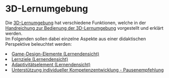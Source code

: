 # 3D-Lernumgebung

<show-structure/>
<chapter title="Die 3D-Lernumgebung für Studierende">
<p>
    Die <a href="ManualEngine-Leistungsbeschreibung.topic">3D-Lernumgebung</a> hat verschiedene Funktionen, welche in der 
    <a href="Lernende-BD.md">Handreichung zur Bedienung der 3D-Lernumgebung</a> vorgestellt und erklärt werden.<br/>
    Im Folgenden sollen dabei einzelne Aspekte aus einer didaktischen Perspektive beleuchtet werden:
</p>
<list>
    <li>
        <a href="Didaktik-Lernumgebung-Game-Design-Elemente-BD.md">Game-Design-Elemente (Lernendensicht)</a>
    </li>
    <li>
        <a href="Didaktik-Lernumgebung-Lernziele-BD.md">Lernziele (Lernendensicht) </a>
    </li>
    <li>
        <a href="Didaktik-Autorentool-Adaptivitaetselement-BD.md">Adaptivitätselement (Lernendensicht)</a>
    </li>
    <li>
        <a href="Didaktik-Lernumgebung-Unterstuetzung-Kompetenzentwicklung-Pausen-BD.md">Unterstützung individueller Kompetenzentwicklung - Pausenempfehlung</a>
    </li>
</list>
</chapter>